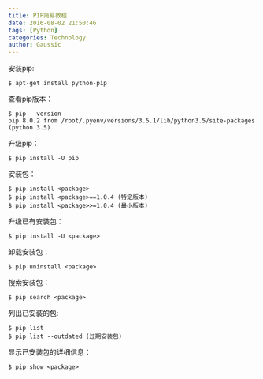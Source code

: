 ```yaml
---
title: PIP简易教程
date: 2016-08-02 21:50:46
tags: [Python]
categories: Technology
author: Gaussic
---
```


安装pip:

```
$ apt-get install python-pip
```

查看pip版本：

```
$ pip --version
pip 8.0.2 from /root/.pyenv/versions/3.5.1/lib/python3.5/site-packages (python 3.5)
```

升级pip：

```
$ pip install -U pip
```

安装包：

```
$ pip install <package>
$ pip install <package>==1.0.4 (特定版本)
$ pip install <package>>=1.0.4 (最小版本)
```

升级已有安装包：

```
$ pip install -U <package>
```

卸载安装包：

```
$ pip uninstall <package>
```

搜索安装包：

```
$ pip search <package>
```

列出已安装的包:

```
$ pip list
$ pip list --outdated (过期安装包)
```

显示已安装包的详细信息：

```
$ pip show <package>
```
